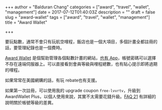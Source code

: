 +++
author = "Balduran Chang"
categories = ["award", "travel", "wallet", "management"]
date = 2017-07-12T01:40:03Z
description = ""
draft = false
slug = "award-wallet"
tags = ["award", "travel", "wallet", "management"]
title = "Award Wallet"

+++


要玩點數，通常不會只有玩航空哩程，飯店也是一個大項目，多個計畫全都註冊的話，要管理紀錄也是一個費時。

[Award Wallet](https://AwardWallet.com/?refCode=wznjldhqif) 是個幫助管理各個點數計畫的網站，[也有 App](https://itunes.apple.com/us/app/awardwallet/id388442727?mt=8)，帳號密碼可以選擇不存在遠端伺服器上。可以直接看到會員等級與哩程總數，也有貼心提示即將過期的哩程。

如果常常在美國網購的話，有玩 rebate也有支援。

如果第一次註冊，可以使用我的 upgrade coupon `free-lvvrtv`，升級到 AwardWallet Plus，以個人使用來說，其實不太需要花錢升級。[FAQ 21](https://awardwallet.com/faqs#21) 有詳細的說明關於帳號等級的差異。

